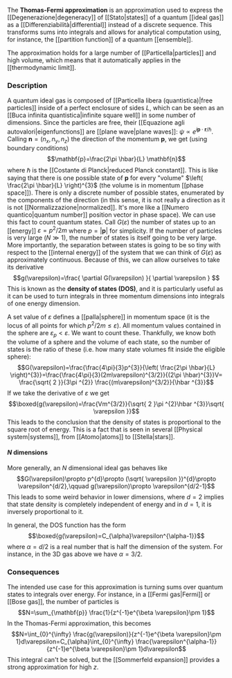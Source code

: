 The **Thomas-Fermi approximation** is an approximation used to express the [[Degenerazione|degeneracy]] of [[Stato|states]] of a quantum [[ideal gas]] as a [[Differenziabilità|differential]] instead of a discrete sequence. This transforms sums into integrals and allows for analytical computation using, for instance, the [[partition function]] of a quantum [[ensemble]].

The approximation holds for a large number of [[Particella|particles]] and high volume, which means that it automatically applies in the [[thermodynamic limit]].
### Description
A quantum ideal gas is composed of [[Particella libera (quantistica)|free particles]] inside of a perfect enclosure of sides $L$, which can be seen as an [[Buca infinita quantistica|infinite square well]] in some number of dimensions. Since the particles are free, their [[Equazione agli autovalori|eigenfunctions]] are [[plane wave|plane waves]]: $\psi\propto e^{i\mathbf{p}\cdot \mathbf{r}/\hbar}$. Calling $\mathbf{n}=(n_{x},n_{y},n_{z})$ the direction of the momentum $\mathbf{p}$, we get (using boundary conditions)
$$\mathbf{p}=\frac{2\pi \hbar}{L} \mathbf{n}$$
where $\hbar$ is the [[Costante di Planck|reduced Planck constant]]. This is like saying that there is one possible state of $\mathbf{p}$ for every "volume" $\left( \frac{2\pi \hbar}{L} \right)^{3}$ (the volume is in momentum [[phase space]]). There is only a discrete number of possible states, enumerated by the components of the direction (in this sense, it is not really a direction as it is not [[Normalizzazione|normalized]]. It's more like a [[Numero quantico|quantum number]] position vector in phase space). We can use this fact to count quantum states. Call $G(\varepsilon)$ the number of states up to an [[energy]] $\varepsilon=p^{2}/2m$ where $p=\lvert \mathbf{p} \rvert$ for simplicity. If the number of particles is very large ($N\gg 1$), the number of states is itself going to be very large. More importantly, the separation between states is going to be so tiny with respect to the [[internal energy]] of the system that we can think of $G(\varepsilon)$ as approximately continuous. Because of this, we can allow ourselves to take its derivative
$$g(\varepsilon)=\frac{ \partial G(\varepsilon) }{ \partial \varepsilon } $$
This is known as the **density of states (DOS)**, and it is particularly useful as it can be used to turn integrals in three momentum dimensions into integrals of one energy dimension.

A set value of $\varepsilon$ defines a [[palla|sphere]] in momentum space (it is the locus of all points for which $p^{2}/2m\leq\varepsilon$). All momentum values contained in the sphere are $\varepsilon_{p}<\varepsilon$. We want to count these. Thankfully, we know both the volume of a sphere and the volume of each state, so the number of states is the ratio of these (i.e. how many state volumes fit inside the eligible sphere):
$$G(\varepsilon)=\frac{\frac{4\pi}{3}p^{3}}{\left( \frac{2\pi \hbar}{L} \right)^{3}}=\frac{\frac{4\pi}{3}(2m\varepsilon)^{3/2}}{(2\pi \hbar)^{3}}V= \frac{\sqrt{ 2 }}{3\pi ^{2}} \frac{(m\varepsilon)^{3/2}}{\hbar ^{3}}$$
If we take the derivative of $\varepsilon$ we get
$$\boxed{g(\varepsilon)=\frac{Vm^{3/2}}{\sqrt{ 2 }\pi ^{2}\hbar ^{3}}\sqrt{ \varepsilon }}$$
This leads to the conclusion that the density of states is proportional to the square root of energy. This is a fact that is seen in several [[Physical system|systems]], from [[Atomo|atoms]] to [[Stella|stars]].
#### $N$ dimensions
More generally, an $N$ dimensional ideal gas behaves like
$$G(\varepsilon)\propto p^{d}\propto (\sqrt{ \varepsilon })^{d}\propto \varepsilon^{d/2},\qquad g(\varepsilon)\propto \varepsilon^{d/2-1}$$
This leads to some weird behavior in lower dimensions, where $d=2$ implies that state density is completely independent of energy and in $d=1$, it is inversely proportional to it.

In general, the DOS function has the form
$$\boxed{g(\varepsilon)=C_{\alpha}\varepsilon^{\alpha-1}}$$
where $\alpha=d/2$ is a real number that is half the dimension of the system. For instance, in the 3D gas above we have $\alpha=3/2$.
### Consequences
The intended use case for this approximation is turning sums over quantum states to integrals over energy. For instance, in a [[Fermi gas|Fermi]] or [[Bose gas]], the number of particles is
$$N=\sum_{\mathbf{p}} \frac{1}{z^{-1}e^{\beta \varepsilon}\pm 1}$$
In the Thomas-Fermi approximation, this becomes
$$N=\int_{0}^{\infty} \frac{g(\varepsilon)}{z^{-1}e^{\beta \varepsilon}\pm 1}d\varepsilon=C_{\alpha}\int_{0}^{\infty} \frac{\varepsilon^{\alpha-1}}{z^{-1}e^{\beta \varepsilon}\pm 1}d\varepsilon$$
This integral can't be solved, but the [[Sommerfeld expansion]] provides a strong approximation for high $z$.